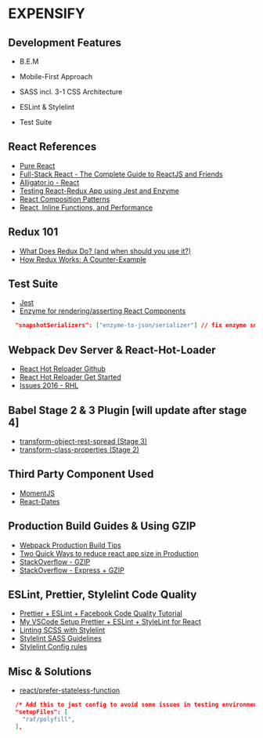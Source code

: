 # EXPENSIFY

## Development Features

* B.E.M

* Mobile-First Approach

* SASS incl. 3-1 CSS Architecture

* ESLint & Stylelint

* Test Suite

## React References

* [Pure React](https://daveceddia.com/pure-react/)
* [Full-Stack React - The Complete Guide to ReactJS and Friends](https://www.fullstackreact.com/)
* [Alligator.io - React](https://alligator.io/react/)
* [Testing React-Redux App using Jest and Enzyme](https://medium.com/netscape/testing-a-react-redux-app-using-jest-and-enzyme-b349324803a9)
* [React Composition Patterns](https://hackernoon.com/react-composition-patterns-from-the-ground-up-8401aaad93d7)
* [React, Inline Functions, and Performance](https://cdb.reacttraining.com/react-inline-functions-and-performance-bdff784f5578)

## Redux 101

* [What Does Redux Do? (and when should you use it?)](https://daveceddia.com/what-does-redux-do/)
* [How Redux Works: A Counter-Example](https://daveceddia.com/how-does-redux-work/)

## Test Suite

* [Jest](https://facebook.github.io/jest/)
* [Enzyme for rendering/asserting React Components](https://github.com/airbnb/enzyme)

```json
  "snapshotSerializers": ["enzyme-to-json/serializer"] // fix enzyme snapshot overloaded with infos
```

## Webpack Dev Server & React-Hot-Loader

* [React Hot Reloader Github](https://github.com/gaearon/react-hot-loader)
* [React Hot Reloader Get Started](http://gaearon.github.io/react-hot-loader/getstarted/)
* [Issues 2016 - RHL](https://github.com/gaearon/react-hot-loader/issues/243)

## Babel Stage 2 & 3 Plugin [will update after stage 4]

* [transform-object-rest-spread (Stage 3)](https://babeljs.io/docs/plugins/transform-object-rest-spread/)
* [transform-class-properties (Stage 2)](https://babeljs.io/docs/plugins/transform-class-properties/)

## Third Party Component Used

* [MomentJS](http://momentjs.com/)
* [React-Dates](https://github.com/airbnb/react-dates)

## Production Build Guides & Using GZIP

* [Webpack Production Build Tips](https://medium.com/netscape/webpack-3-react-production-build-tips-d20507dba99a)
* [Two Quick Ways to reduce react app size in Production](https://medium.com/@rajaraodv/two-quick-ways-to-reduce-react-apps-size-in-production-82226605771a)
* [StackOverflow - GZIP](https://stackoverflow.com/questions/44739374/serve-gzip-html-page-in-node)
* [StackOverflow - Express + GZIP](https://stackoverflow.com/questions/6370478/express-gzip-static-content)

## ESLint, Prettier, Stylelint Code Quality

* [Prettier + ESLint + Facebook Code Quality Tutorial](https://medium.com/@eliotjunior/prettier-eslint-facebook-code-quality-the-auto-magical-react-styling-tutorial-19481acb10dd)
* [My VSCode Setup Prettier + ESLint + StyleLint for React](https://gist.github.com/barryblando/d6753c07324fac302c5a01d39bee4397)
* [Linting SCSS with Stylelint](https://medium.com/@bjankord/how-to-lint-scss-with-stylelint-dc87809a9878)
* [Stylelint SASS Guidelines](https://github.com/bjankord/stylelint-config-sass-guidelines)
* [Stylelint Config rules](https://stylelint.io/user-guide/example-config/)

## Misc & Solutions

* [react/prefer-stateless-function](https://stackoverflow.com/questions/43378911/eslint-component-should-be-written-as-a-pure-function-react-prefer-stateless)

```json
  /* Add this to jest config to avoid some issues in testing environment */
  "setupFiles": [
    "raf/polyfill",
  ],
```
